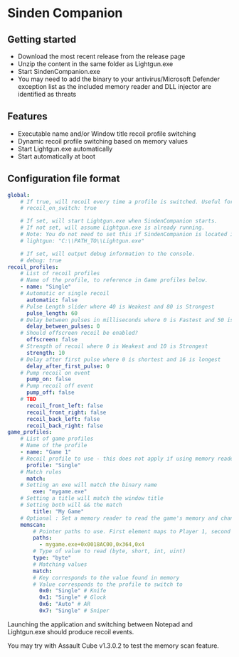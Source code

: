 # Sinden Companion

## Getting started
- Download the most recent release from the release page
- Unzip the content in the same folder as Lightgun.exe
- Start SindenCompanion.exe
- You may need to add the binary to your antivirus/Microsoft Defender exception list as the included memory reader and DLL injector are identified as threats

## Features
- Executable name and/or Window title recoil profile switching
- Dynamic recoil profile switching based on memory values
- Start Lightgun.exe automatically
- Start automatically at boot

## Configuration file format

```yaml
global:
    # If true, will recoil every time a profile is switched. Useful for debugging.
    # recoil_on_switch: true

    # If set, will start Lightgun.exe when SindenCompanion starts.
    # If not set, will assume Lightgun.exe is already running.
    # Note: You do not need to set this if SindenCompanion is located in the same folder as Lightgun.exe
    # lightgun: "C:\\PATH_TO\\Lightgun.exe"

    # If set, will output debug information to the console.
    # debug: true
recoil_profiles:
    # List of recoil profiles
    # Name of the profile, to reference in Game profiles below.
    - name: "Single"
    # Automatic or single recoil
      automatic: false
    # Pulse Length slider where 40 is Weakest and 80 is Strongest
      pulse_length: 60
    # Delay between pulses in milliseconds where 0 is Fastest and 50 is Slowest
      delay_between_pulses: 0
    # Should offscreen recoil be enabled?
      offscreen: false
    # Strength of recoil where 0 is Weakest and 10 is Strongest
      strength: 10
    # Delay after first pulse where 0 is shortest and 16 is longest
      delay_after_first_pulse: 0
    # Pump recoil on event
      pump_on: false
    # Pump recoil off event
      pump_off: false
    # TBD  
      recoil_front_left: false
      recoil_front_right: false
      recoil_back_left: false
      recoil_back_right: false
game_profiles:
    # List of game profiles
    # Name of the profile
    - name: "Game 1"
    # Recoil profile to use - this does not apply if using memory reader
      profile: "Single"
    # Match rules
      match:
    # Setting an exe will match the binary name
        exe: "mygame.exe"
    # Setting a title will match the window title
    # Setting both will && the match
        title: "My Game"
    # Optional : Set a memory reader to read the game's memory and change profile dynamically
    memscan:
        # Pointer paths to use. First element maps to Player 1, second to Player 2.
        paths: 
          - mygame.exe+0x0018AC00,0x364,0x4
        # Type of value to read (byte, short, int, uint)
        type: "byte"
        # Matching values
        match:
        # Key corresponds to the value found in memory
        # Value corresponds to the profile to switch to
          0x0: "Single" # Knife
          0x1: "Single" # Glock
          0x6: "Auto" # AR
          0x7: "Single" # Sniper
```


Launching the application and switching between Notepad and Lightgun.exe should produce recoil events.

You may try with Assault Cube v1.3.0.2 to test the memory scan feature.
